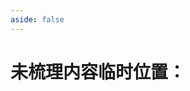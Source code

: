 ```yaml
---
aside: false
---
```


# 未梳理内容临时位置：



<!-- `fatal: HTTP/2 stream 1 was not closed cleanly before end of the underlying stream` -->


<!-- `Failed to connect to github.com port 443 after 75004 ms: Operation timed out` -->